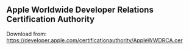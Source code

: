 ## Apple Worldwide Developer Relations Certification Authority
Download from:
https://developer.apple.com/certificationauthority/AppleWWDRCA.cer
